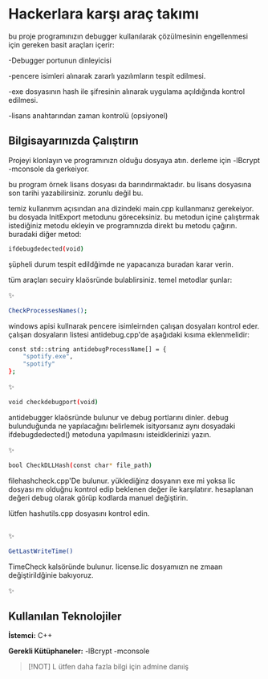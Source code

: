 
# Hackerlara karşı araç takımı

bu proje programınızın debugger kullanılarak çözülmesinin engellenmesi için gereken basit araçları içerir:

-Debugger portunun dinleyicisi

-pencere isimleri alınarak zararlı yazılımların tespit edilmesi.

-exe dosyasının hash ile şifresinin alınarak uygulama açıldığında kontrol edilmesi.

-lisans anahtarından zaman kontrolü (opsiyonel)




## Bilgisayarınızda Çalıştırın

Projeyi klonlayın ve programınızn olduğu dosyaya atın. derleme için -lBcrypt -mconsole da gerkeiyor.

bu program örnek lisans dosyası da barındırmaktadır. bu lisans dosyasına son tarihi yazabilirsiniz. zorunlu değil bu.

temiz kullanmım açısından ana dizindeki main.cpp kullanmanız gerekeiyor. bu dosyada InitExport metodunu göreceksiniz. bu metodun içine çalıştırmak istediğiniz metodu ekleyin ve programnızda direkt bu metodu çağırın. buradaki diğer metod: 
  ```bash 
ifdebugdedected(void)
```
şüpheli durum tespit edildğimde ne yapacanıza buradan karar verin.

tüm araçları secuiry klaösründe bulablirsiniz. temel metodlar şunlar:

✨
  ```bash 
  CheckProcessesNames();
```
windows apisi kullnarak pencere isimleirnden çalışan dosyaları kontrol eder. çalışan dosyaların listesi antidebug.cpp'de aşağıdaki kısıma eklenmelidir:

```bash 
const std::string antidebugProcessName[] = {
    "spotify.exe",
    "spotify"
};
```


✨ 
```bash 
void checkdebugport(void)
```

antidebugger klaösründe bulunur ve debug portlarını dinler. debug bulunduğunda ne yapılacağını belirlemek isityorsanız aynı dosyadaki ifdebugdedected() metoduna yapılmasını isteidklerinizi yazın.

✨ 

```bash 
bool CheckDLLHash(const char* file_path)
```

filehashcheck.cpp'De bulunur. yüklediğinz dosyanın exe mi yoksa lic dosyası mı olduğnu kontrol edip beklenen değer ile karşılatırır. hesaplanan değeri debug olarak görüp kodlarda manuel değiştirin.

lütfen hashutils.cpp dosyasını kontrol edin.

```bash 

```

✨

```bash 
GetLastWriteTime()

```

TimeCheck kalsöründe bulunur. license.lic dosyamıızn ne zmaan değiştirildğinie bakıyoruz.

✨




## Kullanılan Teknolojiler

**İstemci:** C++

**Gerekli Kütüphaneler:** -lBcrypt -mconsole

  > [!NOT]
> L  ütfen daha fazla bilgi için admine danıiş

